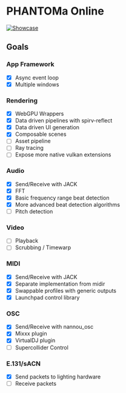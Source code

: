 # PHANTOMa Online

[![Showcase](http://img.youtube.com/vi/nrh4Sin6PLM/0.jpg)](https://www.youtube.com/watch?v=nrh4Sin6PLM)

## Goals
### App Framework
- [X] Async event loop
- [X] Multiple windows
### Rendering
- [X] WebGPU Wrappers
- [X] Data driven pipelines with spirv-reflect
- [X] Data driven UI generation
- [X] Composable scenes
- [ ] Asset pipeline
- [ ] Ray tracing
- [ ] Expose more native vulkan extensions
### Audio
- [X] Send/Receive with JACK
- [X] FFT
- [X] Basic frequency range beat detection
- [X] More advanced beat detection algorithms
- [ ] Pitch detection
### Video
- [ ] Playback
- [ ] Scrubbing / Timewarp
### MIDI
- [X] Send/Receive with JACK
- [X] Separate implementation from midir
- [X] Swappable profiles with generic outputs
- [X] Launchpad control library
### OSC
- [X] Send/Receive with nannou_osc
- [X] Mixxx plugin
- [X] VirtualDJ plugin
- [ ] Supercollider Control
### E.131/sACN
- [X] Send packets to lighting hardware
- [ ] Receive packets
